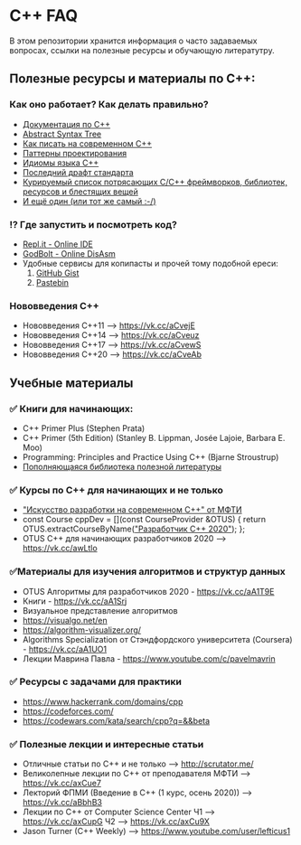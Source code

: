 # C++ FAQ
В этом репозитории хранится информация о часто
задаваемых вопросах, ссылки на полезные ресурсы и
обучающую литератутру.

## Полезные ресурсы и материалы по C++:

### Как оно работает? Как делать правильно?
- [Документация по С++](https://en.cppreference.com/w)
- [Abstract Syntax Tree](https://cppinsights.io)
- [Как писать на современном C++](https://github.com/isocpp/CppCoreGuidelines/blob/master/CppCoreGuidelines.md)
- [Паттерны проектирования](https://refactoring.guru/ru/design-patterns/cpp)
- [Идиомы языка С++](https://en.m.wikibooks.org/wiki/More_C%2B%2B_Idioms)
- [Последний драфт стандарта](http://eel.is/c++draft/)
- [Курируемый список потрясающих C/C++ фреймворков, библиотек, ресурсов и блестящих вещей](https://cpp.libhunt.com)
- [И ещё один (или тот же самый :-/)](https://github.com/fffaraz/awesome-cpp)

### ⁉ Где запустить и посмотреть код?
- [Repl.it - Online IDE](https://repl.it/languages/cpp)
- [GodBolt - Online DisAsm](https://godbolt.org)
- Удобные сервисы для копипасты и прочей тому подобной ереси:
  1) [GitHub Gist](https://gist.github.com)
  2) [Pastebin](https://pastebin.com)

###  Нововведения С++
- Нововведения С++11 —> https://vk.cc/aCvejE
- Нововведения С++14 —> https://vk.cc/aCveuz
- Нововведения С++17 —> https://vk.cc/aCvewS
- Нововведения С++20 —> https://vk.cc/aCveAb

## Учебные материалы

### ✅ Книги для начинающих:
- C++ Primer Plus (Stephen Prata)
- C++ Primer (5th Edition) (Stanley B. Lippman, Josée Lajoie, Barbara E. Moo)
- Programming: Principles and Practice Using C++ (Bjarne Stroustrup)
- [Пополняющаяся библиотека полезной литературы](https://yadi.sk/d/3p7CqGmDVslLiA?w=1)

### ✅ Курсы по С++ для начинающих и не только
- ["Искусство разработки на современном C++" от МФТИ](https://ru.coursera.org/specializations/c-plus-plus-modern-development)
- const Course cppDev = \[\](const CourseProvider &OTUS) { return OTUS.extractCourseByName(["Разработчик C++ 2020"](https://vk.cc/awLtsT)); };
- OTUS С++ для начинающих разработчиков 2020 —> https://vk.cc/awLtlo

### ✅Материалы для изучения алгоритмов и структур данных
- OTUS Алгоритмы для разработчиков 2020 - https://vk.cc/aA1T9E
- Книги - https://vk.cc/aA1Srj
- Визуальное представление алгоритмов
- https://visualgo.net/en
- https://algorithm-visualizer.org/
- Algorithms Specialization от
Стэндфордского университета (Coursera) - https://vk.cc/aA1UO1
- Лекции Маврина Павла - https://www.youtube.com/c/pavelmavrin

### ✅ Ресурсы с задачами для практики
- https://www.hackerrank.com/domains/cpp
- https://codeforces.com/
- https://codewars.com/kata/search/cpp?q=&&beta

### ✅ Полезные лекции и интересные статьи
- Отличные статьи по С++ и не только —> http://scrutator.me/
- Великолепные лекции по С++ от преподавателя МФТИ —> https://vk.cc/axCue7
- Лекторий ФПМИ (Введение в С++ (1 курс, осень 2020)) —>
https://vk.cc/aBbhB3
- Лекции по С++ от Computer Science Center
Ч1 —> https://vk.cc/axCupG
Ч2 —> https://vk.cc/axCu9X
- Jason Turner (C++ Weekly) —> https://www.youtube.com/user/lefticus1

